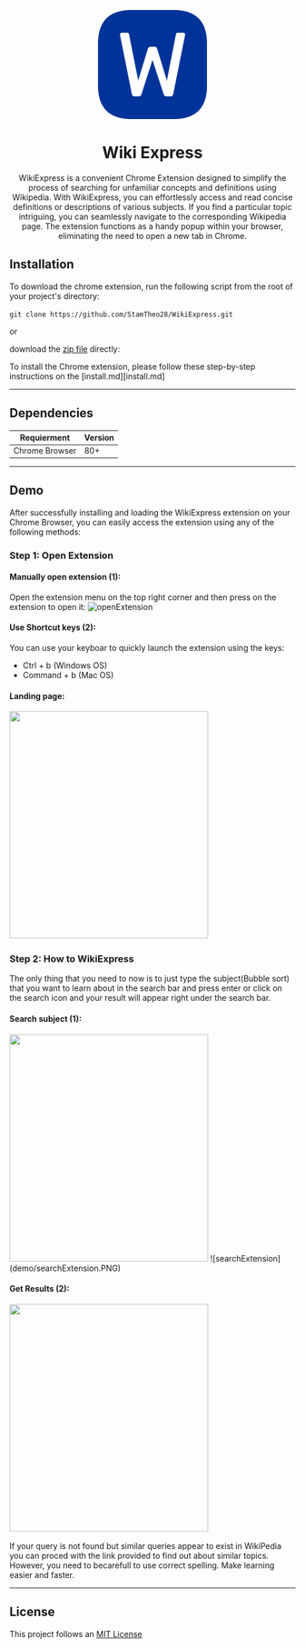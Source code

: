 <p align="center">
  <img src="extension/images/icon192.png">
</p>

<h1 align="center">Wiki Express</h1>

<p align="center">WikiExpress is a convenient Chrome Extension designed to simplify the process of searching for unfamiliar concepts and definitions using Wikipedia. With WikiExpress, you can effortlessly access and read concise definitions or descriptions of various subjects. If you find a particular topic intriguing, you can seamlessly navigate to the corresponding Wikipedia page. The extension functions as a handy popup within your browser, eliminating the need to open a new tab in Chrome.</p>



## Installation
To download the chrome extension, run the following script from the root of your project's directory:   

```git clone https://github.com/StamTheo28/WikiExpress.git```  

or 

download the [zip file](https://github.com/StamTheo28/WikiExpress/archive/refs/heads/main.zip) directly:



To install the Chrome extension, please follow these step-by-step instructions on the [install.md][install.md]

------

## Dependencies
| Requierment     | Version |
| ----------- | ----------- |
| Chrome Browser     | 80+      |

------

## Demo
After successfully installing and loading the WikiExpress extension on your Chrome Browser, you can easily access the extension using any of the following methods:

### Step 1: Open Extension

#### Manually open extension (1):
Open the extension menu on the top right corner and then press on the extension to open it:
![openExtension](openExtension.png)

#### Use Shortcut keys (2):
You can use your keyboar to quickly launch the extension using the keys:  
- Ctrl + b (Windows OS)  
- Command + b (Mac OS)
#### Landing page:
<img width=350px height=400px src="demo/openedExtension.PNG">

### Step 2: How to WikiExpress
The only thing that you need to now is to just type the subject(Bubble sort) that you want to learn about in the search bar and press enter or click on the search icon and your result will appear right under the search bar.

#### Search subject (1):
<img width=350px height=400px src="demo/searchExtension.PNG">
![searchExtension](demo/searchExtension.PNG) 

#### Get Results (2):
<img width=350px height=400px src="demo/resultExtension.PNG">



 If your query is not found but similar queries appear to exist in WikiPedia you can proced with the link provided to find out about similar topics. However, you need to becarefull to use correct spelling. Make learning easier and faster.

-----
## License 
 This project follows an [MIT License](LICENSE)
